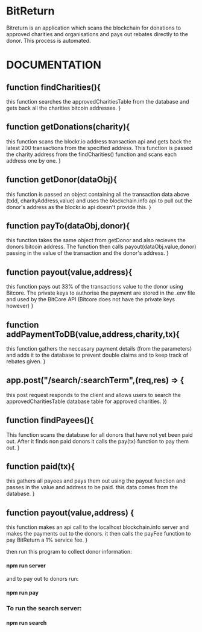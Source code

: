 # BitReturn
Bitreturn is an application which scans the blockchain for donations to approved charities and organisations and pays out rebates directly to the donor. This process is automated.

# DOCUMENTATION

## function findCharities(){
  this function searches the approvedCharitiesTable from the database and gets back all the charities bitcoin addresses.
}

## function getDonations(charity){
  this function scans the blockr.io address transaction api and gets back the latest 200 transactions from the specified address. This function is passed the charity address from the findCharities() function and scans each address one by one.
}

## function getDonor(dataObj){
  this function is passed an object containing all the transaction data above (txId, charityAddress,value) and uses the blockchain.info api to pull out the donor's address as the blockr.io api doesn't provide this.
}

## function payTo(dataObj,donor){
  this function takes the same object from getDonor and also recieves the donors bitcoin address. The function then calls payout(dataObj.value,donor) passing in the value of the transaction and the donor's address.
}

## function payout(value,address){
  this function pays out 33% of the transactions value to the donor using Bitcore. The private keys to authorise the payment are stored in the .env file and used by the BitCore API (Bitcore does not have the private keys however)
}

## function addPaymentToDB(value,address,charity,tx){
  this function gathers the neccasary payment details (from the parameters) and adds it to the database to prevent double claims and to keep track of rebates given.
}

## app.post("/search/:searchTerm",(req,res) => {
  this post request responds to the client and allows users to search the approvedCharitiesTable database table for approved charities.
})

## function findPayees(){
  This function scans the database for all donors that have not yet been paid out. After it finds non paid donors
  it calls the pay(tx) function to pay them out.
}

## function paid(tx){
  this gathers all payees and pays them out using the payout function and passes in the value and address to be paid. this data comes from the database.
}

## function payout(value,address) {
  this function makes an api call to the localhost blockchain.info server and makes the payments out to the donors. it then calls the payFee function to pay BitReturn a 1% service fee.
}

then run this program to collect donor information:

#### npm run server

and to pay out to donors run:

#### npm run pay

### To run the search server:

#### npm run search

